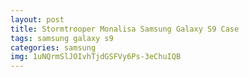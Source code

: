 ```yaml
---
layout: post
title: Stormtrooper Monalisa Samsung Galaxy S9 Case
tags: samsung galaxy s9
categories: samsung
img: 1uNQrmSlJOIvhTjdGSFVy6Ps-3eChuIQB
---
```

